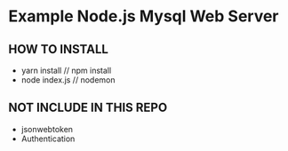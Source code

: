 # Example Node.js Mysql Web Server

## HOW TO INSTALL
- yarn install // npm install
- node index.js // nodemon

## NOT INCLUDE IN THIS REPO
- jsonwebtoken
- Authentication